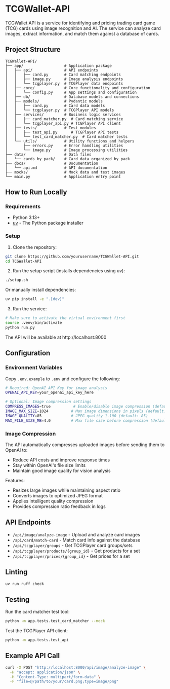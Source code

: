 # TCGWallet-API

TCGWallet API is a service for identifying and pricing trading card game (TCG) cards using image recognition and AI. The service can analyze card images, extract information, and match them against a database of cards.

## Project Structure

```
TCGWallet-API/
├── app/                  # Application package
│   ├── api/              # API endpoints
│   │   ├── card.py       # Card matching endpoints
│   │   ├── image.py      # Image analysis endpoints
│   │   └── tcgplayer.py  # TCGPlayer data endpoints
│   ├── core/             # Core functionality and configuration
│   │   └── config.py     # App settings and configuration
│   ├── db/               # Database models and connections
│   ├── models/           # Pydantic models
│   │   ├── card.py       # Card data models
│   │   └── tcgplayer.py  # TCGPlayer API models
│   ├── services/         # Business logic services
│   │   ├── card_matcher.py  # Card matching service
│   │   └── tcgplayer_api.py # TCGPlayer API client
│   ├── tests/            # Test modules
│   │   ├── test_api.py      # TCGPlayer API tests
│   │   └── test_card_matcher.py  # Card matcher tests
│   └── utils/            # Utility functions and helpers
│       ├── errors.py     # Error handling utilities
│       └── image.py      # Image processing utilities
├── data/                 # Data files
│   └── cards_by_pack/    # Card data organized by pack
├── docs/                 # Documentation
│   └── api.md            # API documentation
├── mocks/                # Mock data and test images
└── main.py               # Application entry point
```

## How to Run Locally

### Requirements

- Python 3.13+
- [uv](https://github.com/astral-sh/uv) - The Python package installer

### Setup

1. Clone the repository:

```bash
git clone https://github.com/yourusername/TCGWallet-API.git
cd TCGWallet-API
```

2. Run the setup script (installs dependencies using uv):

```bash
./setup.sh
```

Or manually install dependencies:

```bash
uv pip install -e ".[dev]"
```

3. Run the service:

```bash
# Make sure to activate the virtual environment first
source .venv/bin/activate
python run.py
```

The API will be available at http://localhost:8000

## Configuration

### Environment Variables

Copy `.env.example` to `.env` and configure the following:

```bash
# Required: OpenAI API Key for image analysis
OPENAI_API_KEY=your_openai_api_key_here

# Optional: Image compression settings
COMPRESS_IMAGES=true          # Enable/disable image compression (default: true)
IMAGE_MAX_SIZE=1024          # Max image dimensions in pixels (default: 1024)
IMAGE_QUALITY=85             # JPEG quality 1-100 (default: 85)
MAX_FILE_SIZE_MB=4.0         # Max file size before compression (default: 4.0)
```

### Image Compression

The API automatically compresses uploaded images before sending them to OpenAI to:
- Reduce API costs and improve response times
- Stay within OpenAI's file size limits
- Maintain good image quality for vision analysis

Features:
- Resizes large images while maintaining aspect ratio
- Converts images to optimized JPEG format
- Applies intelligent quality compression
- Provides compression ratio feedback in logs

## API Endpoints

- `/api/image/analyze-image` - Upload and analyze card images
- `/api/card/match-card` - Match card info against the database  
- `/api/tcgplayer/groups` - Get TCGPlayer card groups/sets
- `/api/tcgplayer/products/{group_id}` - Get products for a set
- `/api/tcgplayer/prices/{group_id}` - Get prices for a set

## Linting

```bash
uv run ruff check
```

## Testing

Run the card matcher test tool:

```bash
python -m app.tests.test_card_matcher --mock
```

Test the TCGPlayer API client:

```bash
python -m app.tests.test_api
```

## Example API Call

```bash
curl -X POST "http://localhost:8000/api/image/analyze-image" \
  -H "accept: application/json" \
  -H "Content-Type: multipart/form-data" \
  -F "file=@/path/to/your/card.png;type=image/png"
```
